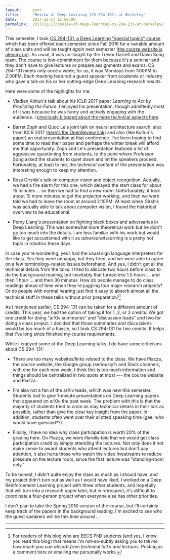 ```yaml
---
layout:     post
title:      "Review of Deep Learning (CS 294-131) at Berkeley"
date:       2017-12-17 12:00:00
permalink:  2017/12/17/review-of-deep-learning-cs-294-131-at-berkeley/
---
```


This semester, I took [CS 294-131, a Deep Learning "special topics" course][1]
which has been offered each semester since Fall 2016 for a variable amount of
class units and will be taught *again* next semester ([the course website is
already up][3]). As usual, it was co-taught by the Trevor Darrell and Dawn Song
team. The course is low-commitment for them because it's a seminar and they
don't have to give lectures or prepare assignments and exams. CS 294-131 meets
only once a week; for us, it was Mondays from 1:00PM to 2:30PM. Each meeting
featured a guest speaker from academia or industry who gave a talk on his or her
cutting-edge Deep Learning research results.

Here were some of the highlights for me:

- Vladlen Koltun's talk about his ICLR 2017 paper *Learning to Act by Predicting
  the Future*. I enjoyed his presentation, though admittedly most of it was
  because he was funny and actively engaging with the audience. I [previously
  blogged about the more technical aspects here][2].

- Barret Zoph and Quoc Le's joint talk on neural architecture search, also from
  ICLR 2017 ([here's the OpenReview link][4]) and also (like Koltun's paper) an
  oral presentation at that conference. I've been hoping to find some time to
  read their paper and perhaps the winter break will afford me that opportunity.
  Zoph and Le's presentation featured *a lot* of aggressive questioning from
  students, to the point where Professor Song asked the students to quiet down
  and let the speakers proceed. Fortunately, at least to me, the *technical
  content* of the presentation was interesting enough to keep my attention.

- Ross Girshik's talk on computer vision and object recognition. Actually, we
  had a fire alarm for this one, which delayed the start class for about 15
  minutes ...  so then we had to find a new room. Unfortunately, it took about
  10 *more* minutes to get the *projector* working, and then we were told we had
  to leave the room at around 2:10PM. At least when Girshik was actually able to
  talk about computer vision, I found the historical overview to be educational.

- Percy Liang's presentation on fighting black boxes and adversaries in Deep
  Learning. This was somewhat more theoretical work but he didn't go too much
  into the details. I am less familiar with his work but would like to get
  accustomed with it as *adversarial learning* is a pretty hot topic in robotics
  these days.

In case you're wondering, yes I had the usual sign language interpreters for the
class. Yes they were unhappy, but they tried, and we were able to agree on a few
terminology-related issues beforehand. And yes, I didn't get all the technical
details from the talks. I tried to allocate two hours before class to do the
background reading, but inevitably that turned into 1.5 hours ... and then 1
hour ... and then 30 minutes. How do people manage to do class readings ahead of
time when they're juggling four major research projects? Or do people with
normal hearing just find it easy to absorb almost all the technical stuff in
these talks without prior preparation?[^tellme]

As I mentioned earlier, CS 294-131 can be taken for a different amount of
credits. This year, we had the option of taking it for 1, 2, or 3 credits. We
got one credit for doing "arXiv summaries" and "discussion leads" and two for
doing a class project. I decided that those summaries and discussions would be
too much of a hassle, so I took CS 294-131 for two credits. It helps that I've
long since finished my course requirements.

While I enjoyed some of the Deep Learning talks, I do have some criticisms about
CS 294-131:

- There are too many websites/links related to the class. We have Piazza, the
  course website, the Google group (seriously?) and Slack channels, with one for
  each new week. I think this is too much information and things should be
  centralized in two spots at most --- the course website and Piazza.

- I'm also not a fan of the arXiv leads, which was new this semester. Students
  had to give 1-minute presentations on Deep Learning papers that appeared on
  arXiv the past week. The problem with this is that the majority of students
  tried to cram as may technical details in their talk as possible, rather than
  give the clear key insight from the paper. In addition, students often went
  over their allotted speaking time (gee, who would have guessed??).

- Finally, I have no idea why class participation is worth 20% of the grading
  here. On Piazza, we were *literally* told that we would get class
  participation credit by simply attending the lectures. Not only does it not
  make sense to award students who attend lectures but don't pay attention, it
  also hurts those who watch the video livestreams to reduce pressure on the
  lecture room, since the first lecture was "standing-room only."

To be honest, I didn't quite enjoy the class as much as I should have, and my
project didn't turn out as well as I would have liked.  I worked on a Deep
Reinforcement Learning project with three other students, and hopefully that
will turn into a research paper later, but in retrospect, it's difficult to
coordinate a four-person project when everyone else has other priorities. 

I don't plan to take the Spring 2018 version of the course, but I'll certainly
keep track of the papers in the background reading. I'm excited to see who the
guest speakers will be this time around ...

<hr>

[^tellme]: For readers of this blog who are EECS PhD students (and yes, I know
    you read this blog) that means I'm not-so-subtly asking you to *tell me how
    much you can absorb from technical talks and lectures*. Posting as a comment
    here or emailing me personally works.

[1]:https://berkeley-deep-learning.github.io/cs294-131-f17/
[2]:https://danieltakeshi.github.io/2017/10/10/learning-to-act-by-predicting-the-future/
[3]:https://berkeley-deep-learning.github.io/cs294-131-s18/
[4]:https://openreview.net/forum?id=r1Ue8Hcxg&utm_campaign=Revue%20newsletter&utm_medium=Newsletter&utm_source=The%20Wild%20Week%20in%20AI
